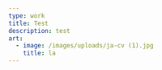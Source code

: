 ```yaml
---
type: work
title: Test
description: test
art:
  - image: /images/uploads/ja-cv (1).jpg
    title: la
---
```



